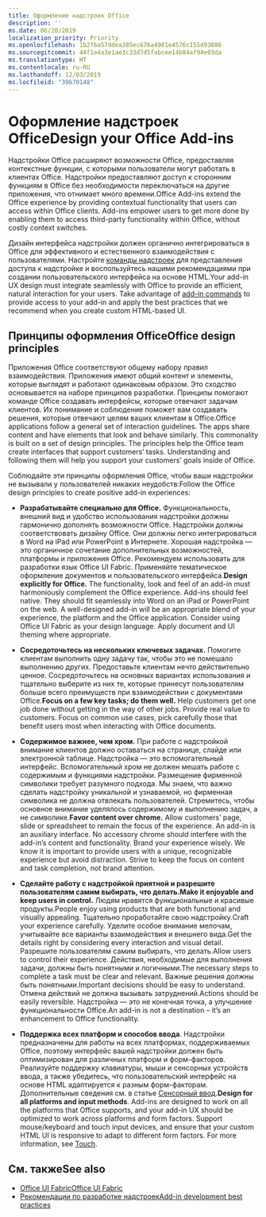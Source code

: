 ```yaml
---
title: Оформление надстроек Office
description: ''
ms.date: 06/20/2019
localization_priority: Priority
ms.openlocfilehash: 1b2f6a57ddea385ec676a4981e4576c155d93886
ms.sourcegitcommit: 44f1a4a3e1ae3c33d7d5fabcee14b84af94e03da
ms.translationtype: HT
ms.contentlocale: ru-RU
ms.lasthandoff: 12/03/2019
ms.locfileid: "39670148"
---
```

# <a name="design-your-office-add-ins"></a><span data-ttu-id="80b3d-102">Оформление надстроек Office</span><span class="sxs-lookup"><span data-stu-id="80b3d-102">Design your Office Add-ins</span></span>

<span data-ttu-id="80b3d-p101">Надстройки Office расширяют возможности Office, предоставляя контекстные функции, с которыми пользователи могут работать в клиентах Office. Надстройки предоставляют доступ к сторонним функциям в Office без необходимости переключаться на другие приложения, что отнимает много времени.</span><span class="sxs-lookup"><span data-stu-id="80b3d-p101">Office Add-ins extend the Office experience by providing contextual functionality that users can access within Office clients. Add-ins empower users to get more done by enabling them to access third-party functionality within Office, without costly context switches.</span></span> 

<span data-ttu-id="80b3d-p102">Дизайн интерфейса надстройки должен органично интегрироваться в Office для эффективного и естественного взаимодействия с пользователями. Настройте [команды надстроек](add-in-commands.md) для представления доступа к надстройке и воспользуйтесь нашими рекомендациями при создании пользовательского интерфейса на основе HTML.</span><span class="sxs-lookup"><span data-stu-id="80b3d-p102">Your add-in UX design must integrate seamlessly with Office to provide an efficient, natural interaction for your users. Take advantage of [add-in commands](add-in-commands.md) to provide access to your add-in and apply the best practices that we recommend when you create custom HTML-based UI.</span></span>

## <a name="office-design-principles"></a><span data-ttu-id="80b3d-107">Принципы оформления Office</span><span class="sxs-lookup"><span data-stu-id="80b3d-107">Office design principles</span></span>

<span data-ttu-id="80b3d-p103">Приложения Office соответствуют общему набору правил взаимодействия. Приложения имеют общий контент и элементы, которые выглядят и работают одинаковым образом. Это сходство основывается на наборе принципов разработки. Принципы помогают команде Office создавать интерфейсы, которые отвечают задачам клиентов. Их понимание и соблюдение поможет вам создавать решения, которые отвечают целям ваших клиентам в Office.</span><span class="sxs-lookup"><span data-stu-id="80b3d-p103">Office applications follow a general set of interaction guidelines. The apps share content and have elements that look and behave similarly. This commonality is built on a set of design principles. The principles help the Office team create interfaces that support customers’ tasks. Understanding and following them will help you support your customers’ goals inside of Office.</span></span>

<span data-ttu-id="80b3d-113">Соблюдайте эти принципы оформления Office, чтобы ваши надстройки не вызывали у пользователей никаких неудобств:</span><span class="sxs-lookup"><span data-stu-id="80b3d-113">Follow the Office design principles to create positive add-in experiences:</span></span>

- <span data-ttu-id="80b3d-p104">**Разрабатывайте специально для Office.** Функциональность, внешний вид и удобство использования надстройки должны гармонично дополнять возможности Office. Надстройки должны соответствовать дизайну Office. Они должны легко интегрироваться в Word на iPad или PowerPoint в Интернете. Хорошая надстройка — это органичное сочетание дополнительных возможностей, платформы и приложения Office. Рекомендуем использовать для разработки язык Office UI Fabric. Применяйте тематическое оформление документов и пользовательского интерфейса.</span><span class="sxs-lookup"><span data-stu-id="80b3d-p104">**Design explicitly for Office.** The functionality, look and feel of an add-in must harmoniously complement the Office experience. Add-ins should feel native. They should fit seamlessly into Word on an iPad or PowerPoint on the web. A well-designed add-in will be an appropriate blend of your experience, the platform and the Office application. Consider using Office UI Fabric as your design language. Apply document and UI theming where appropriate.</span></span>

- <span data-ttu-id="80b3d-p105">**Сосредоточьтесь на нескольких ключевых задачах.** Помогите клиентам выполнить одну задачу так, чтобы это не помешало выполнению других. Предоставьте клиентам нечто действительно ценное. Сосредоточьтесь на основных вариантах использования и тщательно выберите из них те, которые принесут пользователям больше всего преимуществ при взаимодействии с документами Office.</span><span class="sxs-lookup"><span data-stu-id="80b3d-p105">**Focus on a few key tasks; do them well.** Help customers get one job done without getting in the way of other jobs. Provide real value to customers. Focus on common use cases, pick carefully those that benefit users most when interacting with Office documents.</span></span>

- <span data-ttu-id="80b3d-p106">**Содержимое важнее, чем хром.** При работе с надстройкой внимание клиентов должно оставаться на странице, слайде или электронной таблице. Надстройка — это вспомогательный интерфейс. Вспомогательный хром не должен мешать работе с содержимым и функциями надстройки. Размещение фирменной символики требует разумного подхода. Мы знаем, что важно сделать надстройку уникальной и узнаваемой, но фирменная символика не должна отвлекать пользователей. Стремитесь, чтобы основное внимание уделялось содержимому и выполнению задач, а не символике.</span><span class="sxs-lookup"><span data-stu-id="80b3d-p106">**Favor content over chrome.** Allow customers’ page, slide or spreadsheet to remain the focus of the experience. An add-in is an auxiliary interface. No accessory chrome should interfere with the add-in’s content and functionality. Brand your experience wisely. We know it is important to provide users with a unique, recognizable experience but avoid distraction. Strive to keep the focus on content and task completion, not brand attention.</span></span>

- <span data-ttu-id="80b3d-132">**Сделайте работу с надстройкой приятной и разрешите пользователям самим выбирать, что делать.**</span><span class="sxs-lookup"><span data-stu-id="80b3d-132">**Make it enjoyable and keep users in control.**</span></span> <span data-ttu-id="80b3d-133">Людям нравятся функциональные и красивые продукты.</span><span class="sxs-lookup"><span data-stu-id="80b3d-133">People enjoy using products that are both functional and visually appealing.</span></span> <span data-ttu-id="80b3d-134">Тщательно проработайте свою надстройку.</span><span class="sxs-lookup"><span data-stu-id="80b3d-134">Craft your experience carefully.</span></span> <span data-ttu-id="80b3d-135">Уделите особое внимание мелочам, учитывайте все варианты взаимодействия и внешнего вида.</span><span class="sxs-lookup"><span data-stu-id="80b3d-135">Get the details right by considering every interaction and visual detail.</span></span> <span data-ttu-id="80b3d-136">Разрешите пользователям самим выбирать, что делать.</span><span class="sxs-lookup"><span data-stu-id="80b3d-136">Allow users to control their experience.</span></span> <span data-ttu-id="80b3d-137">Действия, необходимые для выполнения задачи, должны быть понятными и логичными.</span><span class="sxs-lookup"><span data-stu-id="80b3d-137">The necessary steps to complete a task must be clear and relevant.</span></span> <span data-ttu-id="80b3d-138">Важные решения должны быть понятными.</span><span class="sxs-lookup"><span data-stu-id="80b3d-138">Important decisions should be easy to understand.</span></span> <span data-ttu-id="80b3d-139">Отмена действий не должна вызывать затруднений.</span><span class="sxs-lookup"><span data-stu-id="80b3d-139">Actions should be easily reversible.</span></span> <span data-ttu-id="80b3d-140">Надстройка — это не конечная точка, а улучшение функциональности Office.</span><span class="sxs-lookup"><span data-stu-id="80b3d-140">An add-in is not a destination – it’s an enhancement to Office functionality.</span></span>

- <span data-ttu-id="80b3d-p108">**Поддержка всех платформ и способов ввода**. Надстройки предназначены для работы на всех платформах, поддерживаемых Office, поэтому интерфейс вашей надстройки должен быть оптимизирован для различных платформ и форм-факторов. Реализуйте поддержку клавиатуры, мыши и сенсорных устройств ввода, а также убедитесь, что пользовательский интерфейс на основе HTML адаптируется к разным форм-факторам. Дополнительные сведения см. в статье [Сенсорный ввод](../concepts/add-in-development-best-practices.md#optimize-for-touch).</span><span class="sxs-lookup"><span data-stu-id="80b3d-p108">**Design for all platforms and input methods**. Add-ins are designed to work on all the platforms that Office supports, and your add-in UX should be optimized to work across platforms and form factors. Support mouse/keyboard and touch input devices, and ensure that your custom HTML UI is responsive to adapt to different form factors. For more information, see [Touch](../concepts/add-in-development-best-practices.md#optimize-for-touch).</span></span> 

## <a name="see-also"></a><span data-ttu-id="80b3d-145">См. также</span><span class="sxs-lookup"><span data-stu-id="80b3d-145">See also</span></span>
- [<span data-ttu-id="80b3d-146">Office UI Fabric</span><span class="sxs-lookup"><span data-stu-id="80b3d-146">Office UI Fabric</span></span>](https://developer.microsoft.com/fabric) 
- [<span data-ttu-id="80b3d-147">Рекомендации по разработке надстроек</span><span class="sxs-lookup"><span data-stu-id="80b3d-147">Add-in development best practices</span></span>](../concepts/add-in-development-best-practices.md)

